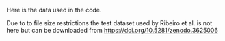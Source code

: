 Here is the data used in the code.

Due to to file size restrictions the test dataset used by Ribeiro et al. is not here but can be downloaded from https://doi.org/10.5281/zenodo.3625006
